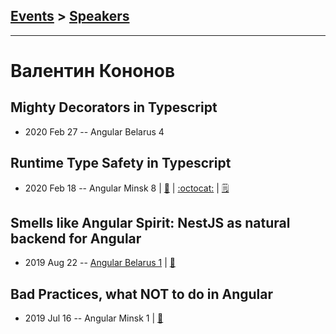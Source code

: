 ## [Events](../README.md) > [Speakers](../speakers.md)
---

# Валентин Кононов

## Mighty Decorators in Typescript
- 2020 Feb 27 -- Angular Belarus 4    
## Runtime Type Safety in Typescript
- 2020 Feb 18 -- Angular Minsk 8  | [:notebook:](https://slides.com/valentinkononov/runtime-typescript-safety) | [:octocat:](https://github.com/valentinkononov/ts-runtime-checker) | [:spiral_notepad:](http://www.kononov.space/runtime_type_checks_in_ts_js/)
## Smells like Angular Spirit: NestJS as natural backend for Angular
- 2019 Aug 22 -- [Angular Belarus 1](https://www.youtube.com/watch?v=DNSwqq3jitc)  | [:notebook:](https://slides.com/valentinkononov/smells-like-angular-spirit)  
## Bad Practices, what NOT to do in Angular
- 2019 Jul 16 -- Angular Minsk 1  | [:notebook:](https://slides.com/valentinkononov/angular-bad-practices)  
